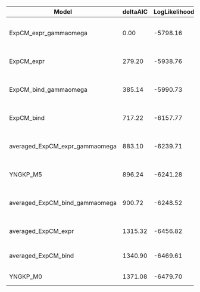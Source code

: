 | Model                          | deltaAIC | LogLikelihood | nParams | ParamValues                                              |
|--------------------------------|----------|---------------|---------|----------------------------------------------------------|
| ExpCM_expr_gammaomega          | 0.00     | -5798.16      | 7       | alpha_omega=0.48, beta=1.33, beta_omega=2.02, kappa=2.37 |
| ExpCM_expr                     | 279.20   | -5938.76      | 6       | beta=1.28, kappa=2.20, omega=0.15                        |
| ExpCM_bind_gammaomega          | 385.14   | -5990.73      | 7       | alpha_omega=0.38, beta=1.17, beta_omega=2.42, kappa=2.32 |
| ExpCM_bind                     | 717.22   | -6157.77      | 6       | beta=1.30, kappa=2.18, omega=0.12                        |
| averaged_ExpCM_expr_gammaomega | 883.10   | -6239.71      | 7       | alpha_omega=0.32, beta=1.32, beta_omega=3.01, kappa=2.25 |
| YNGKP_M5                       | 896.24   | -6241.28      | 12      | alpha_omega=0.30, beta_omega=4.25, kappa=2.07            |
| averaged_ExpCM_bind_gammaomega | 900.72   | -6248.52      | 7       | alpha_omega=0.32, beta=0.00, beta_omega=2.98, kappa=2.28 |
| averaged_ExpCM_expr            | 1315.32  | -6456.82      | 6       | beta=1.56, kappa=2.17, omega=0.07                        |
| averaged_ExpCM_bind            | 1340.90  | -6469.61      | 6       | beta=0.00, kappa=2.20, omega=0.07                        |
| YNGKP_M0                       | 1371.08  | -6479.70      | 11      | kappa=2.01, omega=0.04                                   |